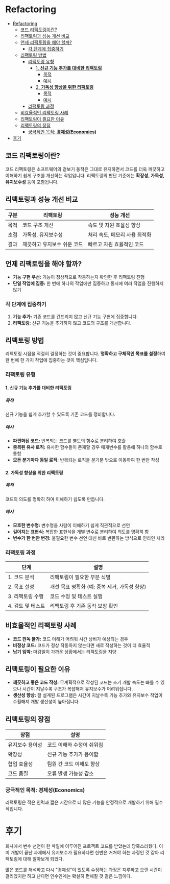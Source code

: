 # Refactoring

- [Refactoring](#refactoring)
  - [코드 리팩토링이란?](#코드-리팩토링이란)
  - [리팩토링과 성능 개선 비교](#리팩토링과-성능-개선-비교)
  - [언제 리팩토링을 해야 할까?](#언제-리팩토링을-해야-할까)
    - [각 단계에 집중하기](#각-단계에-집중하기)
  - [리팩토링 방법](#리팩토링-방법)
    - [리팩토링 유형](#리팩토링-유형)
      - [1. **신규 기능 추가를 대비한 리팩토링**](#1-신규-기능-추가를-대비한-리팩토링)
        - [목적](#목적)
        - [예시](#예시)
      - [2. **가독성 향상을 위한 리팩토링**](#2-가독성-향상을-위한-리팩토링)
        - [목적](#목적-1)
        - [예시](#예시-1)
    - [리팩토링 과정](#리팩토링-과정)
  - [비효율적인 리팩토링 사례](#비효율적인-리팩토링-사례)
  - [리팩토링이 필요한 이유](#리팩토링이-필요한-이유)
  - [리팩토링의 장점](#리팩토링의-장점)
    - [궁극적인 목적: **경제성(Economics)**](#궁극적인-목적-경제성economics)
- [후기](#후기)

## 코드 리팩토링이란?
코드 리팩토링은 소프트웨어의 겉보기 동작은 그대로 유지하면서 코드를 더욱 깨끗하고 이해하기 쉽게 구조를 개선하는 작업입니다. 리팩토링의 판단 기준에는 **확장성, 가독성, 유지보수성** 등이 포함됩니다.

## 리팩토링과 성능 개선 비교
| 구분 | 리팩토링 | 성능 개선 |
|------|----------|------------|
| 목적 | 코드 구조 개선 | 속도 및 자원 효율성 향상 |
| 초점 | 가독성, 유지보수성 | 처리 속도, 메모리 사용 최적화 |
| 결과 | 깨끗하고 유지보수 쉬운 코드 | 빠르고 자원 효율적인 코드 |

## 언제 리팩토링을 해야 할까?
- **기능 구현 우선:** 기능이 정상적으로 작동하는지 확인한 후 리팩토링 진행
- **단일 작업에 집중:** 한 번에 하나의 작업에만 집중하고 동시에 여러 작업을 진행하지 않기

### 각 단계에 집중하기
1. **기능 추가:** 기존 코드를 건드리지 않고 신규 기능 구현에 집중합니다.
2. **리팩토링:** 신규 기능을 추가하지 않고 코드의 구조를 개선합니다.

## 리팩토링 방법
리팩토링 시점을 적절히 결정하는 것이 중요합니다. **명확하고 구체적인 목표를 설정**하여 한 번에 한 가지 작업에 집중하는 것이 핵심입니다.

### 리팩토링 유형

#### 1. **신규 기능 추가를 대비한 리팩토링**
##### 목적
신규 기능을 쉽게 추가할 수 있도록 기존 코드를 정비합니다.
##### 예시
- **파편화된 코드:** 반복되는 코드를 별도의 함수로 분리하여 호출
- **중복된 유사 로직:** 유사한 함수들이 존재할 경우 매개변수를 활용해 하나의 함수로 통합
- **모든 분기마다 동일 로직:** 반복되는 로직을 분기문 밖으로 이동하여 한 번만 작성

#### 2. **가독성 향상을 위한 리팩토링**
##### 목적
코드의 의도를 명확히 하여 이해하기 쉽도록 만듭니다.
##### 예시
- **모호한 변수명:** 변수명을 사람이 이해하기 쉽게 직관적으로 선언
- **길어지는 표현식:** 복잡한 표현식을 개별 변수로 분리하여 의도를 명확히 함
- **변수가 한 번만 변경:** 불필요한 변수 선언 대신 바로 반환하는 방식으로 인라인 처리

### 리팩토링 과정
| 단계 | 설명 |
|------|-------|
| 1. 코드 분석 | 리팩토링이 필요한 부분 식별 |
| 2. 목표 설정 | 개선 목표 명확화 (예: 중복 제거, 가독성 향상) |
| 3. 리팩토링 수행 | 코드 수정 및 테스트 실행 |
| 4. 검토 및 테스트 | 리팩토링 후 기존 동작 보장 확인 |

## 비효율적인 리팩토링 사례
- **코드 판독 불가:** 코드 이해가 어려워 시간 낭비가 예상되는 경우
- **비정상 코드:** 코드가 정상 작동하지 않는다면 새로 작성하는 것이 더 효율적
- **납기 임박:** 마감일이 가까운 상황에서는 리팩토링을 지양

## 리팩토링이 필요한 이유
- **깨끗하고 좋은 코드 작성:** 무계획적으로 작성된 코드는 초기 개발 속도는 빠를 수 있으나 시간이 지날수록 구조가 복잡해져 유지보수가 어려워집니다.
- **생산성 향상:** 잘 설계된 프로그램은 시간이 지날수록 기능 추가와 유지보수 작업이 수월해져 개발 생산성이 높아집니다.

## 리팩토링의 장점
| 장점 | 설명 |
|------|-------|
| 유지보수 용이성 | 코드 이해와 수정이 쉬워짐 |
| 확장성 | 신규 기능 추가가 용이함 |
| 협업 효율성 | 팀원 간 코드 이해도 향상 |
| 코드 품질 | 오류 발생 가능성 감소 |

### 궁극적인 목적: **경제성(Economics)**
리팩토링은 적은 인력과 짧은 시간으로 더 많은 기능을 안정적으로 개발하기 위해 필수적입니다.

# 후기
회사에서 변수 선언이 한 파일에 이루어진 프로젝트 코드를 받았는데 당혹스러웠다.
이미 개발이 끝난 과제에서 유지보수가 필요하다면 한번은 거쳐야 하는 과정인 것 같아
리팩토링에 대해 알아보게 되었다.

많은 코드를 해석하고 다시 "경제성"이 있도록 수정하는 과정은 지루하고 오랜 시간이 걸리겠지만
하고 난다면 인수인계는 확실히 편해질 것 같은 느낌이다.
